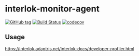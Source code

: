 # interlok-monitor-agent
[![GitHub tag](https://img.shields.io/github/tag/adaptris/interlok-monitor-agent.svg)](https://github.com/adaptris/interlok-monitor-agent/tags) [![Build Status](https://travis-ci.org/adaptris/interlok-monitor-agent.svg?branch=develop)](https://travis-ci.org/adaptris/interlok-monitor-agent) [![codecov](https://codecov.io/gh/adaptris/interlok-monitor-agent/branch/develop/graph/badge.svg)](https://codecov.io/gh/adaptris/interlok-monitor-agent)


## Usage

https://interlok.adaptris.net/interlok-docs/developer-profiler.html

